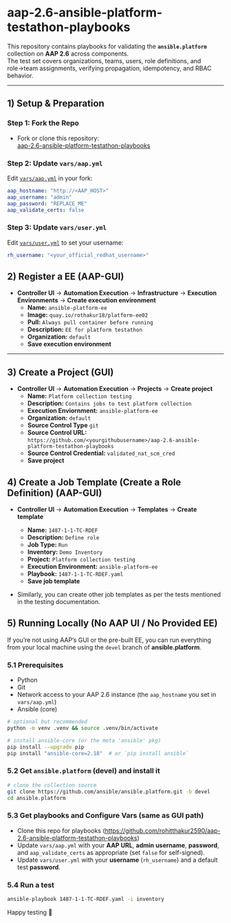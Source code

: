 # aap-2.6-ansible-platform-testathon-playbooks
This repository contains playbooks for validating the **`ansible.platform`** collection on **AAP 2.6** across components.  
The test set covers organizations, teams, users, role definitions, and role→team assignments, verifying propagation, idempotency, and RBAC behavior.

---
## 1) Setup & Preparation

### Step 1: Fork the Repo
- Fork or clone this repository:  
   [aap-2.6-ansible-platform-testathon-playbooks](https://github.com/rohitthakur2590/aap-2.6-ansible-platform-testathon-playbooks)

 

### Step 2: Update `vars/aap.yml`
Edit [`vars/aap.yml`](https://github.com/rohitthakur2590/aap-2.6-ansible-platform-testathon-playbooks/blob/main/vars/aap.yml) in your fork:

```yaml
aap_hostname: "http://<AAP_HOST>"
aap_username: "admin"
aap_password: "REPLACE_ME"
aap_validate_certs: false
```

### Step 3: Update `vars/user.yml`
Edit [`vars/user.yml`](https://github.com/rohitthakur2590/aap-2.6-ansible-platform-testathon-playbooks/blob/main/vars/user.yml) to set your username:

```yaml
rh_username: "<your_official_redhat_username>"
```

## 2) Register a **EE** (AAP-GUI)

- **Controller UI** → **Automation Execution** →  **Infrastructure** → **Execution Environments** → **Create execution environment**
  - **Name:** `ansible-platform-ee`
  - **Image:** `quay.io/rothakur18/platform-ee02`
  - **Pull:** `Always pull container before running`
  - **Description:** `EE for platform testathon`
  - **Organization:** `default`
  - **Save execution environment**

---

## 3) Create a **Project** (GUI)
- **Controller UI** → **Automation Execution** →  **Projects** → **Create project** 
  - **Name:** `Platform collection testing`
  - **Description:** `Contains jobs to test platform collection`
  - **Execution Enviornment:** `ansible-platform-ee`
  - **Organization:** `default`
  - **Source Control Type** `git`
  - **Source Control URL:** `https://github.com/<yourgithubusername>/aap-2.6-ansible-platform-testathon-playbooks`
  - **Source Control Credential:** `validated_nat_scm_cred`
  - **Save project**

## 4) Create a **Job Template** (Create a Role Definition) (AAP-GUI)
- **Controller UI** → **Automation Execution** → **Templates** → **Create template**
  - **Name:** `1487-1-1-TC-RDEF`
  - **Description:** `Define role`
  - **Job Type:** `Run`
  - **Inventory:** `Demo Inventory`
  - **Project:** `Platform collection testing`
  - **Execution Environment:** `ansible-platform-ee`
  - **Playbook:** `1487-1-1-TC-RDEF.yaml`
  - **Save job template**

- Similarly, you can create other job templates as per the tests mentioned in the testing documentation.



## 5) Running **Locally** (No AAP UI / No Provided EE)

If you’re not using AAP’s GUI or the pre-built EE, you can run everything from your local machine using the `devel` branch of **ansible.platform**.

### 5.1 Prerequisites
- Python 
- Git  
- Network access to your AAP 2.6 instance (the `aap_hostname` you set in `vars/aap.yml`)  
- Ansible (core)

```bash
# optional but recommended
python -m venv .venv && source .venv/bin/activate

# install ansible-core (or the meta 'ansible' pkg)
pip install --upgrade pip
pip install "ansible-core=2.18"  # or `pip install ansible`
```

### 5.2 Get `ansible.platform` (devel) and install it
```bash
# clone the collection source
git clone https://github.com/ansible/ansible.platform.git -b devel
cd ansible.platform
```
### 5.3  Get playbooks and Configure Vars (same as GUI path)
- Clone this repo for playbooks (https://github.com/rohitthakur2590/aap-2.6-ansible-platform-testathon-playbooks)
- Update `vars/aap.yml` with your **AAP URL**, **admin username**, **password**, and `aap_validate_certs` as appropriate (set `false` for self-signed).
- Update `vars/user.yml` with your **username** (`rh_username`) and a default test **password**.

### 5.4 Run a test
```bash
ansible-playbook 1487-1-1-TC-RDEF.yaml -i inventory
```
Happy testing 🚀
